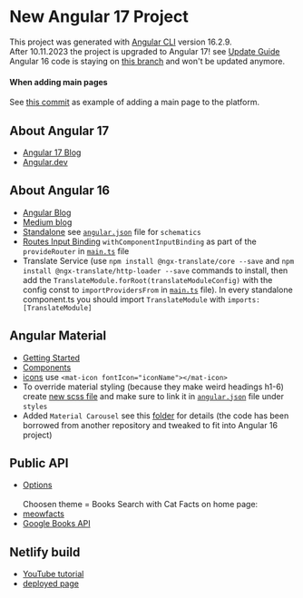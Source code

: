 # New Angular 17 Project

This project was generated with [Angular CLI](https://github.com/angular/angular-cli) version 16.2.9. <br>
After 10.11.2023 the project is upgraded to Angular 17! see [Update Guide](https://update.angular.io/?l=3&v=16.0-17.0) <br>
Angular 16 code is staying on [this branch](https://github.com/Sara-pixie/new-angular-project/tree/angular-16) and won't be updated anymore.

#### When adding main pages
See [this commit](https://github.com/Sara-pixie/new-angular-project/commit/b5d17be7fa59c1565cea739c6b29772fb94b2d50) as example of adding a main page to the platform.

## About Angular 17
- [Angular 17 Blog](https://blog.angular.io/introducing-angular-v17-4d7033312e4b)
- [Angular.dev](https://angular.dev/)

## About Angular 16
- [Angular Blog](https://blog.angular.io/angular-v16-is-here-4d7a28ec680d)
- [Medium blog](https://medium.com/@evincedevelop/whats-new-in-angular-16-a-deep-dive-into-the-latest-features-5985d477003c)
- [Standalone](https://angular.io/guide/standalone-migration) see [`angular.json`](https://github.com/Sara-pixie/new-angular-project/blob/master/angular.json) file for `schematics`
- [Routes Input Binding](https://angular.io/api/router/withComponentInputBinding) `withComponentInputBinding` as part of the `provideRouter` in [`main.ts`](https://github.com/Sara-pixie/new-angular-project/blob/master/src/main.ts) file
- Translate Service (use `npm install @ngx-translate/core --save` and `npm install @ngx-translate/http-loader --save` commands to install, then add the `TranslateModule.forRoot(translateModuleConfig)` with the config const to `importProvidersFrom` in [`main.ts`](https://github.com/Sara-pixie/new-angular-project/blob/master/src/main.ts) file). In every standalone component.ts you should import `TranslateModule` with `imports: [TranslateModule]`

## Angular Material
- [Getting Started](https://material.angular.io/guide/getting-started)
- [Components](https://material.angular.io/components/categories)
- [icons](https://fonts.google.com/icons) use `<mat-icon fontIcon="iconName"></mat-icon>`
- To override material styling (because they make weird headings h1-6) create [new scss file](https://github.com/Sara-pixie/new-angular-project/blob/master/src/theme.scss) and make sure to link it in [`angular.json`](https://github.com/Sara-pixie/new-angular-project/blob/master/angular.json) file under `styles`
- Added `Material Carousel` see this [folder](https://github.com/Sara-pixie/new-angular-project/tree/master/src/app/components/carousel) for details (the code has been borrowed from another repository and tweaked to fit into Angular 16 project)

## Public API
- [Options](https://github.com/public-apis/public-apis)
<br><br>Choosen theme = Books Search with Cat Facts on home page:
- [meowfacts](https://github.com/wh-iterabb-it/meowfacts)
- [Google Books API](https://developers.google.com/books/docs/v1/reference/volumes)

## Netlify build
- [YouTube tutorial](https://www.youtube.com/watch?v=4992d7KQz0k)
- [deployed page](https://master--peppy-eclair-b9d0b2.netlify.app/)
